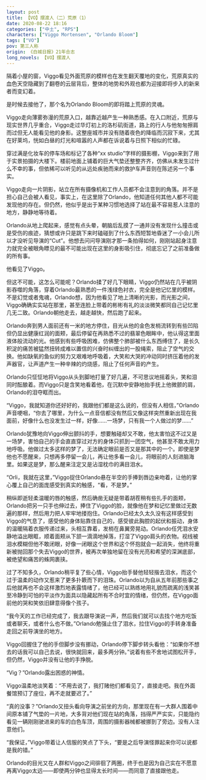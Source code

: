 ```yaml
---
layout: post
title: 【VO】摆渡人（二）荒原（1）
date: 2020-08-22 18:16
categories: ["中土", "RPS"]
characters: ["Viggo Mortensen", "Orlando Bloom"]
tags: ["VO"]
pov: 第三人称
origin: 《白城日报》21年合志
long_novels: 【VO】摆渡人
---
```


隔着小屋的窗，Viggo看见外面荒原的模样也在发生翻天覆地的变化，荒原真实的血色天空隐藏到了翻卷的云层背后，整体的地势和外观也都为迎接即将步入的新来者而变幻着。

是时候去接他了，那个名为Orlando Bloom的即将踏上荒原的灵魂。

Viggo走向薄雾弥漫的荒原入口，越靠近越产生一种熟悉感。在入口附近，荒原与现实世界几乎重合，Viggo走过华灯初上的洛杉矶街道，路上的行人与他匆匆擦肩而过但无人能看见他的身影。这整座城市并没有随着夜色的降临而沉寂下来，尤其在好莱坞，恍如白昼的灯光和喧嚣的人声都在诉说着与日照下相似的忙碌。

穿过满是化妆车的停车场和标记了各种“xx studio”字样的摄影棚，Viggo来到了用于实景拍摄的大楼下。楼前地面上铺着的巨大气垫还整整齐齐，仿佛从未发生过什么不幸的事，但依稀可以听见的从远处疾驰而来的救护车声音则在陈述另一个事实。

Viggo走向一片阴影，站立在所有摄像机和工作人员都不会注意到的角落。并不是担心自己会被人看见，事实上，在这里除了Orlando，他知道任何其他人都不可能发现他的存在。但仍然，他似乎是出于某种习惯地选择了站在最不容易惹人注意的地方，静静地等待着。

Orlando从地上爬起来，感觉有点头晕，朝脑后乱摸了一通并没有发现什么撞击或是受伤的痕迹，猜想或许只是跳下来时磕碰到了什么东西短暂地昏迷了一小会儿所以才没听见导演的“Cut”。他想去问问导演刚才那一条拍得如何，刚刚站起身注意力就完全被眼角瞟见的最不可能出现在这里的身影吸引住，彻底忘记了之前准备做的所有事。

他看见了Viggo。

但这不可能，这怎么可能呢？Orlando揉了好几下眼睛，Viggo仍然站在几乎被阴影吞噬的角落，穿着Orlando最熟悉的一件浅绿色衬衣，完全是他记忆里的模样。不是幻觉或者鬼魂，Orlando想，因为他看见了地上清晰的光影，而光影之间，Viggo确确实实站在那里，甚至连脸上带着的彬彬有礼的淡淡微笑都同自己记忆里几无二致。Orlando朝他走去，越走越快，然后跑了起来。

Orlando奔到男人面前还有一米的地方停住，目光从他的金色发梢流转到有些凹陷但仍显出健康红润的面颊，最后停留在再熟悉不过的翡翠色眼眸中，他认得这里面液体般流动的光。他感到有些呼吸困难，仿佛整个肺部被什么东西缚住了，是长久积淀的痛苦被猛然扭转成难以置信的兴奋时纠缠出的一股绳索，阻止了空气的交换。他如缺氧的鱼似的努力又艰难地呼吸着，大笑和大哭的冲动同时挤压着他的发声器官，让声道产生一种辛辣的灼烧感，阻止了任何声音的产生。

Orlando只怔怔地将Viggo从头到脚地打量了好几遍，不可思议地摇着头，笑和泪同时酝酿着。而Viggo只是含笑地看着他，在沉默中安静地抬手抚上他微颤的肩，Orlando的泪夺眶而出。

“Viggo，我就知道你还好好的，我跟他们都是这么说的，但没有人相信，”Orlando声音哽咽，“你去了哪里，为什么一点音信都没有然后又像这样突然重新出现在我面前，好像什么也没发生过一样，好像……一场梦，只有我一个人做过的梦……”

Orlando犹豫地向Viggo伸出颤抖的手，想要触碰却又不敢，他太害怕这不过又是一场梦，害怕自己的手会直直穿过对方的身体只抓到一团空气，他甚至不敢太用力地呼吸。他做过太多这样的梦了，无法确定眼前是否又是那其中的一个。即使是梦他也不愿醒来，只想再多停留一会儿，再让他多看一会儿，将眼前的人刻进脑海里。如果这是梦，那么醒来注定又是沾湿枕巾的满目泪水。

“Orli，我就在这里，”Viggo捉住Orlando悬在半空的手捧到唇边亲吻着，让他的掌心覆上自己的面庞感受到真实的触感，“看，不是梦。”

稍纵即逝轻柔温暖的唇的触感，然后确凿无疑是带着胡茬稍有些扎手的面颊，Orlando把另一只手也伸过去，捧住了Viggo的脸，就像他在梦和记忆里做过无数遍的那样，然后用力把人牢牢地搂抱住。Orlando已经太久太久没有这样感受到Viggo的气息了，感受他的身体贴靠住自己的，感受彼此胸腔的起伏和振动，身体的温暖隔着衣服传递过来，头相互靠着，发梢在鼻翼旁晃动。Orlando任凭泪水安静地溢出眼眶，顺着面颊从下颔一滴滴地掉落，打湿了Viggo肩头的衣物。视线被泪水模糊但他不敢闭眼，好像一闭眼这个世界和这个怀抱就会一起消失，他终将重新被抛回那个失去Viggo的世界，被再次单独地留在没有光亮和希望的深渊底部，被绝望和痛苦的蛛网裹挟。

过了不知多久，Orlando稍平复了些心情，Viggo抬手替他轻轻揩去泪水，而这个过于温柔的动作又惹来了更多扑簌而下的泪珠。Orlando以为自从五年前那些事之后他就再也不会这样激烈地表露情绪了，他已经可以熟练地用礼貌而疏离的浅笑甚至冷静到可怕的平淡作为面具以隐藏起所有不合时宜的情绪，但仍然，在Viggo面前他的哭和笑依旧肆意得像个孩子。

“我今天的工作已经完成了，我去跟导演说一声，然后我们就可以去找个地方吃饭或者聊天，或者什么也不做。”Orlando勉强止住了泪水，拉住Viggo的手转身准备走回之前导演坐的地方。

Viggo回握住了他的手但脚步没有挪动，Orlando停下脚步转头看他：“如果你不想去的话我可以自己去说，很快就回来，最多两分钟。”说着有些不舍地试图松开手，但仍然，Viggo并没有让他的手挣脱。

“Vig？”Orlando露出困惑的神情。

Viggo温柔地淡笑着：“不用去说了，我打赌他们都看见了，直接走吧。我在外面餐馆预订了座位，再不走就要迟了。”

“真的没事？”Orlando又扭头看向导演之前坐的方向，那里现在有一大群人围着中间原本铺了气垫的一片地，大多背对他们现在站的角落，挡得严严实实，只能隐约看见一辆刚刚驶进来的车的白色车顶，周围的摄影器械都被挪到了旁边。没有人注意他们。

“我保证，”Viggo带着让人信服的笑点了下头，“要是之后导演怪罪起来你可以说都是我的错。”

Orlando的目光又在人群和Viggo之间徘徊了两圈，终于也是因为自己实在不愿意再离Viggo太远——即使两分钟也显得太长时间——而同意了直接跟他走。

